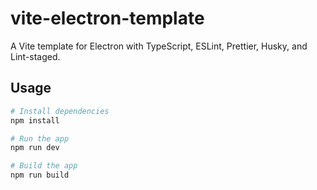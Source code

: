 # vite-electron-template

A Vite template for Electron with TypeScript, ESLint, Prettier, Husky, and Lint-staged.

## Usage

```bash
# Install dependencies
npm install

# Run the app
npm run dev

# Build the app
npm run build
```